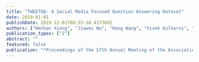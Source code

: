 ```yaml
---
title: "TWEETQA: A Social Media Focused Question Answering Dataset"
date: 2019-01-01
publishDate: 2019-12-01T00:35:18.417360Z
authors: ["Wenhan Xiong", "Jiawei Wu", "Hong Wang", "Vivek Kulkarni", "Mo Yu", "Shiyu Chang", "Xiaoxiao Guo", "William Yang Wang"]
publication_types: ["2"]
abstract: ""
featured: false
publication: "*Proceedings of the 57th Annual Meeting of the Association for Computational Linguistics*"
---
```



